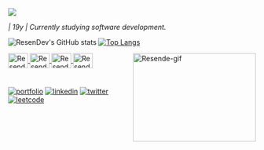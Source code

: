 
<img align="center" src="https://cdn.discordapp.com/attachments/868320009108193350/1028334229496533033/Hello_world_im_rafael_resende_1.gif">

*| 19y | Currently studying software development.*
</br>

![ResenDev's GitHub stats](https://github-readme-stats.vercel.app/api?username=ResenDev&show_icons=true&theme=github_dark)
[![Top Langs](https://github-readme-stats.vercel.app/api/top-langs/?username=ResenDev&layout=compact&theme=github_dark)](https://github.com/ResenDev/github-readme-stats)

<div style="display: inline_block">
    <a href="https://github.com/ResenDev">
    <img align="right" alt="Resende-gif"height="180" width="250" src="https://cdn.discordapp.com/attachments/868320009108193350/1028339778078396436/971-removebg-preview_1.png">
    <img align="center"alt="Resende-html" height="30" width="40" src="https://cdn.jsdelivr.net/gh/devicons/devicon/icons/html5/html5-original-wordmark.svg"/> 
    <img align="center" alt="Resende-css" height="30" width="40" src="https://cdn.jsdelivr.net/gh/devicons/devicon/icons/css3/css3-original-wordmark.svg"/>
    <img align="center" alt="Resende-java" height="30" width="40" src="https://cdn.jsdelivr.net/gh/devicons/devicon/icons/java/java-original.svg"/>
    <img align="center" alt="Resende-mysql" height="30" width="40" src="https://cdn.jsdelivr.net/gh/devicons/devicon/icons/mysql/mysql-original-wordmark.svg"/>
    
</div>

#
[![portfolio](https://img.shields.io/badge/my%20portfolio-120B08?style=for-the-badge&logo=About.me&logoColor=white)](https://.com/)
[![linkedin](https://img.shields.io/badge/linkedin-0A66C2?style=for-the-badge&logo=linkedin&logoColor=white)](https://www.linkedin.com/in/rafael-resende-b5090320b/) 
[![twitter](https://img.shields.io/badge/twitter-1DA1F2?style=for-the-badge&logo=twitter&logoColor=white)](https://twitter.com/)
[![leetcode](https://img.shields.io/badge/-LeetCode-FFA116?style=for-the-badge&logo=LeetCode&logoColor=black)](https://leetcode.com/ResenDev/)



